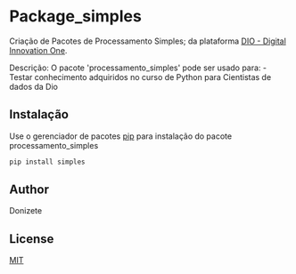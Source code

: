 # Package_simples

Criação de Pacotes de Processamento Simples; da plataforma [DIO - Digital Innovation One](https://web.dio.me/). 

Descrição: 
O pacote 'processamento_simples' pode ser usado para:
	- Testar conhecimento adquiridos no curso de Python para Cientistas de dados da Dio
	

## Instalação

Use o gerenciador de pacotes  [pip](https://pip.pypa.io/en/stable/) para instalação do pacote processamento_simples

```bash
pip install simples
```



## Author
Donizete

## License
[MIT](https://choosealicense.com/licenses/mit/)